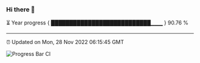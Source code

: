 ### Hi there 👋

⏳ Year progress { ███████████████████████████▁▁▁ } 90.76 %

---

⏰ Updated on Mon, 28 Nov 2022 06:15:45 GMT

![Progress Bar CI](https://github.com/liununu/liununu/workflows/Progress%20Bar%20CI/badge.svg)
